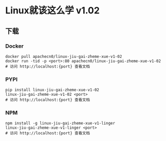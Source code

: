 # Linux就该这么学 v1.02

## 下载

### Docker

```
docker pull apachecn0/linux-jiu-gai-zheme-xue-v1-02
docker run -tid -p <port>:80 apachecn0/linux-jiu-gai-zheme-xue-v1-02
# 访问 http://localhost:{port} 查看文档
```

### PYPI

```
pip install linux-jiu-gai-zheme-xue-v1-02
linux-jiu-gai-zheme-xue-v1-02 <port>
# 访问 http://localhost:{port} 查看文档
```

### NPM

```
npm install -g linux-jiu-gai-zheme-xue-v1-linger
linux-jiu-gai-zheme-xue-v1-linger <port>
# 访问 http://localhost:{port} 查看文档
```